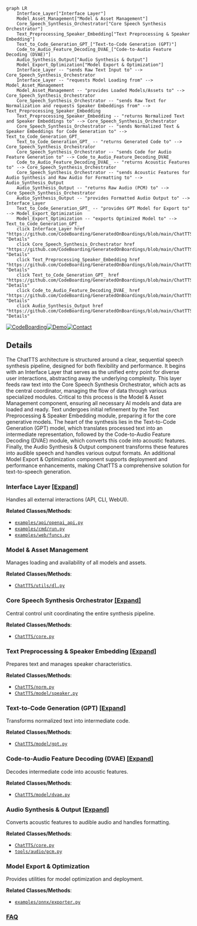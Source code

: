 ```mermaid
graph LR
    Interface_Layer["Interface Layer"]
    Model_Asset_Management["Model & Asset Management"]
    Core_Speech_Synthesis_Orchestrator["Core Speech Synthesis Orchestrator"]
    Text_Preprocessing_Speaker_Embedding["Text Preprocessing & Speaker Embedding"]
    Text_to_Code_Generation_GPT_["Text-to-Code Generation (GPT)"]
    Code_to_Audio_Feature_Decoding_DVAE_["Code-to-Audio Feature Decoding (DVAE)"]
    Audio_Synthesis_Output["Audio Synthesis & Output"]
    Model_Export_Optimization["Model Export & Optimization"]
    Interface_Layer -- "sends Raw Text Input to" --> Core_Speech_Synthesis_Orchestrator
    Interface_Layer -- "requests Model Loading from" --> Model_Asset_Management
    Model_Asset_Management -- "provides Loaded Models/Assets to" --> Core_Speech_Synthesis_Orchestrator
    Core_Speech_Synthesis_Orchestrator -- "sends Raw Text for Normalization and requests Speaker Embeddings from" --> Text_Preprocessing_Speaker_Embedding
    Text_Preprocessing_Speaker_Embedding -- "returns Normalized Text and Speaker Embeddings to" --> Core_Speech_Synthesis_Orchestrator
    Core_Speech_Synthesis_Orchestrator -- "sends Normalized Text & Speaker Embeddings for Code Generation to" --> Text_to_Code_Generation_GPT_
    Text_to_Code_Generation_GPT_ -- "returns Generated Code to" --> Core_Speech_Synthesis_Orchestrator
    Core_Speech_Synthesis_Orchestrator -- "sends Code for Audio Feature Generation to" --> Code_to_Audio_Feature_Decoding_DVAE_
    Code_to_Audio_Feature_Decoding_DVAE_ -- "returns Acoustic Features to" --> Core_Speech_Synthesis_Orchestrator
    Core_Speech_Synthesis_Orchestrator -- "sends Acoustic Features for Audio Synthesis and Raw Audio for Formatting to" --> Audio_Synthesis_Output
    Audio_Synthesis_Output -- "returns Raw Audio (PCM) to" --> Core_Speech_Synthesis_Orchestrator
    Audio_Synthesis_Output -- "provides Formatted Audio Output to" --> Interface_Layer
    Text_to_Code_Generation_GPT_ -- "provides GPT Model for Export to" --> Model_Export_Optimization
    Model_Export_Optimization -- "exports Optimized Model to" --> Text_to_Code_Generation_GPT_
    click Interface_Layer href "https://github.com/CodeBoarding/GeneratedOnBoardings/blob/main/ChatTTS/Interface_Layer.md" "Details"
    click Core_Speech_Synthesis_Orchestrator href "https://github.com/CodeBoarding/GeneratedOnBoardings/blob/main/ChatTTS/Core_Speech_Synthesis_Orchestrator.md" "Details"
    click Text_Preprocessing_Speaker_Embedding href "https://github.com/CodeBoarding/GeneratedOnBoardings/blob/main/ChatTTS/Text_Preprocessing_Speaker_Embedding.md" "Details"
    click Text_to_Code_Generation_GPT_ href "https://github.com/CodeBoarding/GeneratedOnBoardings/blob/main/ChatTTS/Text_to_Code_Generation_GPT_.md" "Details"
    click Code_to_Audio_Feature_Decoding_DVAE_ href "https://github.com/CodeBoarding/GeneratedOnBoardings/blob/main/ChatTTS/Code_to_Audio_Feature_Decoding_DVAE_.md" "Details"
    click Audio_Synthesis_Output href "https://github.com/CodeBoarding/GeneratedOnBoardings/blob/main/ChatTTS/Audio_Synthesis_Output.md" "Details"
```

[![CodeBoarding](https://img.shields.io/badge/Generated%20by-CodeBoarding-9cf?style=flat-square)](https://github.com/CodeBoarding/CodeBoarding)[![Demo](https://img.shields.io/badge/Try%20our-Demo-blue?style=flat-square)](https://www.codeboarding.org/demo)[![Contact](https://img.shields.io/badge/Contact%20us%20-%20contact@codeboarding.org-lightgrey?style=flat-square)](mailto:contact@codeboarding.org)

## Details

The ChatTTS architecture is structured around a clear, sequential speech synthesis pipeline, designed for both flexibility and performance. It begins with an Interface Layer that serves as the unified entry point for diverse user interactions, abstracting away the underlying complexity. This layer feeds raw text into the Core Speech Synthesis Orchestrator, which acts as the central coordinator, managing the flow of data through various specialized modules. Critical to this process is the Model & Asset Management component, ensuring all necessary AI models and data are loaded and ready. Text undergoes initial refinement by the Text Preprocessing & Speaker Embedding module, preparing it for the core generative models. The heart of the synthesis lies in the Text-to-Code Generation (GPT) model, which translates processed text into an intermediate representation, followed by the Code-to-Audio Feature Decoding (DVAE) module, which converts this code into acoustic features. Finally, the Audio Synthesis & Output component transforms these features into audible speech and handles various output formats. An additional Model Export & Optimization component supports deployment and performance enhancements, making ChatTTS a comprehensive solution for text-to-speech generation.

### Interface Layer [[Expand]](./Interface_Layer.md)
Handles all external interactions (API, CLI, WebUI).


**Related Classes/Methods**:

- <a href="git@github.com:2noise/ChatTTS.git/blob/main/temp/66139c40963e46aca2622f4704dac99e/examples/api/openai_api.py" target="_blank" rel="noopener noreferrer">`examples/api/openai_api.py`</a>
- <a href="git@github.com:2noise/ChatTTS.git/blob/main/temp/66139c40963e46aca2622f4704dac99e/examples/cmd/run.py" target="_blank" rel="noopener noreferrer">`examples/cmd/run.py`</a>
- <a href="git@github.com:2noise/ChatTTS.git/blob/main/temp/66139c40963e46aca2622f4704dac99e/examples/web/funcs.py" target="_blank" rel="noopener noreferrer">`examples/web/funcs.py`</a>


### Model & Asset Management
Manages loading and availability of all models and assets.


**Related Classes/Methods**:

- <a href="git@github.com:2noise/ChatTTS.git/blob/main/temp/66139c40963e46aca2622f4704dac99e/ChatTTS/utils/dl.py" target="_blank" rel="noopener noreferrer">`ChatTTS/utils/dl.py`</a>


### Core Speech Synthesis Orchestrator [[Expand]](./Core_Speech_Synthesis_Orchestrator.md)
Central control unit coordinating the entire synthesis pipeline.


**Related Classes/Methods**:

- <a href="git@github.com:2noise/ChatTTS.git/blob/main/temp/66139c40963e46aca2622f4704dac99e/ChatTTS/core.py" target="_blank" rel="noopener noreferrer">`ChatTTS/core.py`</a>


### Text Preprocessing & Speaker Embedding [[Expand]](./Text_Preprocessing_Speaker_Embedding.md)
Prepares text and manages speaker characteristics.


**Related Classes/Methods**:

- <a href="git@github.com:2noise/ChatTTS.git/blob/main/temp/66139c40963e46aca2622f4704dac99e/ChatTTS/norm.py" target="_blank" rel="noopener noreferrer">`ChatTTS/norm.py`</a>
- <a href="git@github.com:2noise/ChatTTS.git/blob/main/temp/66139c40963e46aca2622f4704dac99e/ChatTTS/model/speaker.py" target="_blank" rel="noopener noreferrer">`ChatTTS/model/speaker.py`</a>


### Text-to-Code Generation (GPT) [[Expand]](./Text_to_Code_Generation_GPT_.md)
Transforms normalized text into intermediate code.


**Related Classes/Methods**:

- <a href="git@github.com:2noise/ChatTTS.git/blob/main/temp/66139c40963e46aca2622f4704dac99e/ChatTTS/model/gpt.py" target="_blank" rel="noopener noreferrer">`ChatTTS/model/gpt.py`</a>


### Code-to-Audio Feature Decoding (DVAE) [[Expand]](./Code_to_Audio_Feature_Decoding_DVAE_.md)
Decodes intermediate code into acoustic features.


**Related Classes/Methods**:

- <a href="git@github.com:2noise/ChatTTS.git/blob/main/temp/66139c40963e46aca2622f4704dac99e/ChatTTS/model/dvae.py" target="_blank" rel="noopener noreferrer">`ChatTTS/model/dvae.py`</a>


### Audio Synthesis & Output [[Expand]](./Audio_Synthesis_Output.md)
Converts acoustic features to audible audio and handles formatting.


**Related Classes/Methods**:

- <a href="git@github.com:2noise/ChatTTS.git/blob/main/temp/66139c40963e46aca2622f4704dac99e/ChatTTS/core.py" target="_blank" rel="noopener noreferrer">`ChatTTS/core.py`</a>
- <a href="git@github.com:2noise/ChatTTS.git/blob/main/temp/66139c40963e46aca2622f4704dac99e/tools/audio/pcm.py" target="_blank" rel="noopener noreferrer">`tools/audio/pcm.py`</a>


### Model Export & Optimization
Provides utilities for model optimization and deployment.


**Related Classes/Methods**:

- <a href="git@github.com:2noise/ChatTTS.git/blob/main/temp/66139c40963e46aca2622f4704dac99e/examples/onnx/exporter.py" target="_blank" rel="noopener noreferrer">`examples/onnx/exporter.py`</a>




### [FAQ](https://github.com/CodeBoarding/GeneratedOnBoardings/tree/main?tab=readme-ov-file#faq)
